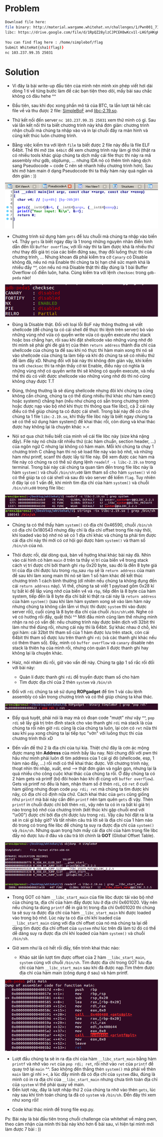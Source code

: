 # Problem

```sh
Download file here:
file binary: http://material.wargame.whitehat.vn/challenges/1/Pwn001_71228e6714b5346bfff4ffa5003bc8f7.zip
libc: https://drive.google.com/file/d/1RpQZ28ylzCJPCEK0wKcv1l-LHGfpHKgK/view?usp=sharing

You can find flag here : /home/simplebof/flag
Submit WhiteHat{sha1(flag)}
nc 103.237.99.35 25031
```

# Solution
- Vì đây là bài write-up đầu tiên của mình nên mình xin phép viết hơi dài dòng 1 tí về từng bước làm để các bạn tiện theo dõi, mấy bài sau chắc không có đâu hehe ^^

- Đầu tiên, sau khi đọc xong phần mô tả của BTC, ta lần lượt tải hết các file về và thu được 2 file: [SimpleBoF](SimpleBoF) and [libc-2.19.so](libc-2.19.so).

- Thử kết nối đến server `nc 103.237.99.35 25031` xem thử mình có gì. Sau vài lần kết nối thì ta biết chương trình này khá đơn giản: chương trình nhận chuỗi mà chúng ta nhập vào và in lại chuỗi đấy ra màn hình và cũng kết thúc luôn chương trình.

- Bằng việc kiểm tra với lệnh `file` ta biết được 2 file này đều là file ELF 64bit. Thế thì mở `IDA 64bit` để xem chương trình này làm gì thôi (thật ra có nhiều tools khác giúp chúng ta dịch mấy cái file thực thi này ra mã assembly như gdb, objdump, ... nhưng IDA nó có thêm tính năng dịch sang Pseudocode ~ code C nên sẽ nhanh hiểu chương trình hơn). Sau khi mở hàm main ở dạng Pseudocode thì ta thấy hàm này quá ngắn và đơn giản : )) 

<img src="main.png">

- Chương trình sử dụng hàm `gets` để lưu chuỗi mà chúng ta nhập vào biến v4. Thấy `gets` là biết ngay đây là 1 trong những nguyên nhân điển hình dẫn đến lỗi `Buffer overflow`, với lỗi này thì ta làm được khá là nhiều thứ như thay đổi giá trị của các biến đứng sau, thay đổi luồng thực thi của chương trình, ... Nhưng khoan đã phải kiểm tra cờ  `Canary` có Disable không đã, nếu nó mà Enable thì chúng ta bị hạn chế sức mạnh khá là nhiều đấy ^^, còn nếu nó mà Disable thật thì đây đúng là 1 bài Buffer Overflow cổ điển luôn, haha. Cùng kiểm tra với lệnh `checksec` trong `gdb-peda` nào!

<img src="checksec.png">

- Đúng là Disable thật. Đối với loại lỗi BoF này thông thường sẽ viết shellcode (để chúng ta có cái shell để thực thi lệnh trên server) bỏ vào những vùng nhớ vừa có quyền write vừa có quyền execute như stack hoặc bss chẳng hạn, rồi sau khi đặt shellcode vào những vùng nhớ đó thì mình sẽ phải ghi đè giá trị của thèn `return address` thành đia chỉ của shellcode của chúng ta để sau khi nó thực thi hàm main xong thì nó sẽ vào shellcode của chúng ta làm tiếp và khi đó chúng ta sẽ có nhiều thứ để làm đấy xD. Nhưng đối với bài này thì không đơn giản vậy, khi kiểm tra với `checksec` thì ta nhận thấy cờ `NX` Enable, điều này có nghĩa là những vùng nhớ có quyền write thì sẽ không có quyền execute, và nếu thế thì dù có viết được shellcode vào những vùng nhớ đó thì nó cũng không chạy được T.T 

- Đúng, thông thường là sẽ dùng shellcode nhưng đôi khi chúng ta cũng không cần chúng, chúng ta có thể dùng nhiều thứ khác như hàm exec() hoặc system() chẳng hạn (nếu như chúng có sẵn trong chương trình hoặc được nạp vào bộ nhớ khi thực thi thông qua file libc), cả 2 cái này điều có thể giúp chúng ta có được cái shell. Trong bài này đề có cho chúng ta 1 file `libc-2.19.so`, khi thấy file libc này là biết ngay chúng ta sẽ có thể sử dụng hàm system() để khai thác rồi, còn dùng và khai thác được hay không lại là chuyện khác >.<

- Nói sơ qua chút hiểu biết của mình về cái file libc này (size khá nặng đấy). File này nó chứa rất nhiều thứ (các hàm chuẩn, section header, ...)  của ngôn ngữ C nhưng lại không có hàm main. Mỗi khi chúng ta chạy 1 chương trình C chẳng hạn thì nó sẽ load file này vào bộ nhớ, và những hàm như printf, scanf thì được lấy từ file này. Để xem được các hàm mà file này có chúng ra có thể sử dụng lệnh `readelf -s libc-2.19.so` trong terminal. Trong bài này cái chúng ta quan tâm đến trong file libc này là hàm `system()` và chuỗi `/bin/sh\x00` làm tham số cho hàm `system()` vì nó có thể giúp ta có cái shell và sau đó vào server để kiểm `flag`. Tuy nhiên ở đây lại có 1 vấn đề, khi mình tìm địa chỉ của hàm `system()` và chuỗi `/bin/sh\x00` trong file libc: 

<img src="system.png">
<img src="binsh.png">

- Chúng ta có thể thấy hàm `system()` có địa chỉ 0x46590, chuỗi `/bin/sh` có địa chỉ 0x180543  nhưng đây chỉ là địa chỉ offset trong file này thôi, khi loaded vào bộ nhớ nó sẽ có 1 địa chỉ khác và chúng ta phải tìm được cái địa chỉ này thì mới có cơ hội gọi được hàm `system()` và tham số `/bin/sh` của nó.

- Thôi được rồi, dài dòng quá, bàn về hướng khai khác bài này đã. Nhìn vào cái hình có hàm `main` ở trên ta thấy vị trí của biến v4 trong stack cách vị trí được chỉ bởi thanh ghi `rbp` 0x20 byte, sau đó là đến 8 byte giá tri của địa chỉ được lưu trong `rbp`,sau `rbp` sẽ là `return address` của main để sau khi làm xong main thì nó sẽ làm 1 số hàm khác để kết thúc chương trình 1 cách bình thường (dĩ nhiên nếu chúng ta không đụng đến cái `return address` này). Vì thế, chúng ta sẽ viết 1 payload gồm 0x28 kí tự bất kì để lấp vùng nhớ của biến v4 và `rbp`, tiếp đến là 8 byte của hàm system, tiếp đến là 8 byte địa chỉ bất kì thật ra cái này là `return address` của hàm `system()` (sau khi làm hàm system xong sẽ vào làm hàm này nhưng chúng ta không cần lắm vì thực thi được `system` thì vào được server rồi), cuối cùng là 8 byte địa chỉ của chuỗi `/bin/sh\x00`. Nghe có vẻ có hướng rồi đấy, quất thôi ^^ Mới đầu mình cũng làm thế nhưng mình nhận ra nó có vấn đề: nếu chương trình này được biên dịch với 32bit thì làm như thế đúng rồi, nhưng cái này thì là 64bit. Sự khác nhau ở chỗ, khi gọi hàm: cái 32bit thì tham số của 1 hàm được lưu trên stack, còn cái 64bit thì tham số được lưu trên thanh ghi `rdi` (và các thanh ghi khác nếu có thêm tham số). Đấy, mình có `buffer overflow` và `canary` disable nên stack là thiên hạ của mình rồi, nhưng còn quản lí được thanh ghi hay không lại là chuyện khác.

- Haiz, nói nhảm đủ rồi, giờ vào vấn đề này. Chúng ta gặp 1 số rắc rối đối với bài này:
   + Quản lí được thanh ghi `rdi` để truyền được tham số cho hàm
   + Tìm được địa chỉ của 2 thèn `system` và `/bin/sh`

- Đối với `rdi` chúng ta sẽ sử dụng **ROPgadget** để tìm 1 vài câu lệnh assembly có sẵn trong chương trình và có thể giúp chúng ta khai thác.

<img src="pop_rdi_ret.png">

- Đấy quá tuyệt, phải nói là may mà có đoạn code "mượt" như vậy ^^, `pop rdi` sẽ lấy giá trị trên đỉnh stack cho vào thanh ghi `rdi` mà stack là của chúng ta rồi nên giờ `rdi` cũng là của chúng ta luôn, lại còn có `ret` nữa thì sau khi `pop` xong chúng ta lại tiếp tục "vờn" với luồng thực thi của chương trình thôi xD 

- Đến vấn đề thứ 2 là địa chỉ của tụi kia. Thiệt chứ đây là cơn ác mộng được mang tên **Address** của mình bấy lâu nay. Nói chung đối với pwn thì hầu như mình phải luôn đi tìm address của 1 cái gì đó (shellcode, esp, 1 hàm nào đấy, ...) rồi mới có thể khai thác được. Với chương trình này, thoạt nhìn thì nhập, xuất, end --> thật đơn giản và ngắn gọn, nhưng lại là quá nhiều cho công cuộc khai thác của chúng ta rồi. Ở đây chúng ta có 2 hàm gets và printf (bộ đôi hoàn hảo khi đi cùng với `buffer overflow`).
Gets và printf nó đều là hàm, nhận tham số ở thèn `rdi`, có `ret` ở cuối hàm giống nhưng đoạn code `pop rdi; ret` mà chúng ta tìm được khi nãy, có địa chỉ cố định nữa chứ. Cách khai thác của `gets` cũng giống như `printf` mà bài này cần đến `printf` nên tạm quên `gets` đi vậy. Thèn `printf` in chuỗi được chỉ bởi thèn `rdi`, vậy nên ta có in ra bất kì giá trị nào trong bộ nhớ của chương trình (kết thúc khi gặp chuỗi end với "\x00") được chỉ bởi địa chỉ được lưu trong `rdi`. Vậy câu hỏi đặt ra là ta sẽ in cái gì bây giờ? Và tất nhiên câu trả lời sẽ là địa chỉ của 1 hàm nào đó trong có trong file libc để chúng ta suy ra được địa chỉ của `system()` và `/bin/sh`. Nhưng quan trọng hơn mấy cái địa chỉ của hàm trong file libc đấy nó được lưu ở đâu và câu trả lời chính là **GOT** (Global Offset Table).

<img src="got.png">

- Trong GOT có hàm `__libc_start_main` của file libc được tải vào bộ nhớ của chúng ta, địa chỉ của hàm đấy được lưu ở địa chỉ 0x601020. Vậy nên nếu chúng ta dùng `printf` để in giá trị trong địa chỉ 0x601020 thì chúng ta sẽ suy ra được địa chỉ của hàm `__libc_start_main` khi được loaded vào trong bộ nhớ. Lúc này ta có địa chỉ khi loaded của `__libc_start_main` cùng với địa chỉ offset của nó mà chúng ta lại dễ dàng tìm được địa chỉ offset của `system` như lúc trên đã làm từ đó có thể dễ dàng suy ra được địa chỉ khi loaded của hàm `system()` và chuỗi `/bin/sh`. 

- Giờ xem như là có hết rồi đấy, tiến trình khai thác nào:
   + Khảo sát lần lượt tìm được offset của 2 hàm `__libc_start_main`, `system` cùng với chuỗi `/bin/sh`. Tìm được địa chỉ trong GOT lưu địa chỉ của hàm `__libc_start_main` sau khi đã được nạp.Tìm thêm được địa chỉ của hàm main (công dụng ở sau) và hàm printf.

<img src="printf.png">

   + Lượt đầu chúng ta sẽ in ra địa chỉ của hàm `__libc_start_main` bằng hàm `printf` và nhờ vào `ret` của `pop rdi; ret`, rồi nhờ vào `ret` của `printf` để quay trở lại `main` ^^. Sao không đến thẳng thèn `system()` mà phải về thèn `main` làm gì nhỉ ><, à lúc đấy mình đã có địa chỉ của `system` đâu, đúng là mình có in ra địa chỉ của `__libc_start_main` nhưng chưa tính toán địa chỉ của `system` vì thế phải quay về main.
   + Đến lượt này, đây là lượt nhập thứ 2 của chúng ta nhờ vào thèn `gets`, lúc này sau khi tính toán chúng ta đã có `system` và `/bin/sh`. Đến đây thì xem như xong rồi!

- Code khai thác mình để trong file exp.py.

Ps: Bài này là bài đầu tiên trong chuỗi challenge của whitehat về mảng pwn, theo cảm nhận của mình thì bài này khó hơn 6 bài sau, vì hiện tại mình mới làm được 7 bài : ))
 
